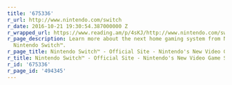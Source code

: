 ```yaml
---
title: '675336'
r_url: http://www.nintendo.com/switch
r_date: 2016-10-21 19:30:54.387000000 Z
r_wrapped_url: https://www.reading.am/p/4sKJ/http://www.nintendo.com/switch
r_page_description: Learn more about the next home gaming system from Nintendo, the
  Nintendo Switch™.
r_page_title: Nintendo Switch™ - Official Site - Nintendo's New Video Game System
r_title: Nintendo Switch™ - Official Site - Nintendo's New Video Game System
r_id: '675336'
r_page_id: '494345'
---
```


